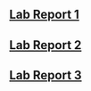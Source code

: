 ## [Lab Report 1](https://dlchan66.github.io/cse15l-lab-reports/lab-report-1-week-2.html)

## [Lab Report 2](https://dlchan66.github.io/cse15l-lab-reports/lab-report-2-week-4.html)

## [Lab Report 3](https://dlchan66.github.io/cse15l-lab-reports/lab-report-3-week-6.html)